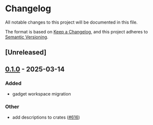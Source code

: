 # Changelog

All notable changes to this project will be documented in this file.

The format is based on [Keep a Changelog](https://keepachangelog.com/en/1.0.0/),
and this project adheres to [Semantic Versioning](https://semver.org/spec/v2.0.0.html).

## [Unreleased]

## [0.1.0](https://github.com/tangle-network/blueprint/releases/tag/gadget-crypto-hashing-v0.1.0) - 2025-03-14

### Added

- gadget workspace migration

### Other

- add descriptions to crates ([#616](https://github.com/tangle-network/blueprint/pull/616))
